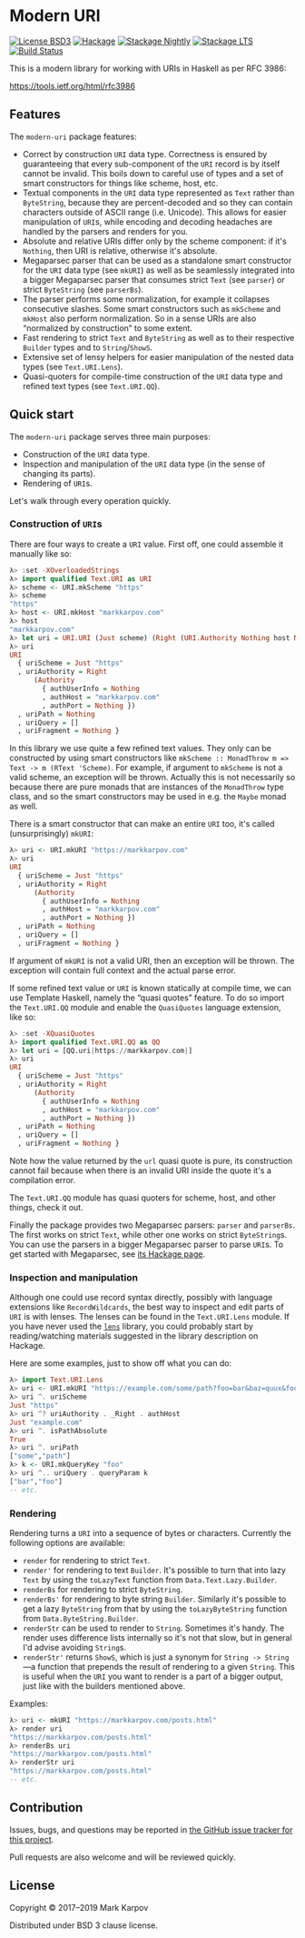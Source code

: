 # Modern URI

[![License BSD3](https://img.shields.io/badge/license-BSD3-brightgreen.svg)](http://opensource.org/licenses/BSD-3-Clause)
[![Hackage](https://img.shields.io/hackage/v/modern-uri.svg?style=flat)](https://hackage.haskell.org/package/modern-uri)
[![Stackage Nightly](http://stackage.org/package/modern-uri/badge/nightly)](http://stackage.org/nightly/package/modern-uri)
[![Stackage LTS](http://stackage.org/package/modern-uri/badge/lts)](http://stackage.org/lts/package/modern-uri)
[![Build Status](https://travis-ci.org/mrkkrp/modern-uri.svg?branch=master)](https://travis-ci.org/mrkkrp/modern-uri)

This is a modern library for working with URIs in Haskell as per RFC 3986:

https://tools.ietf.org/html/rfc3986

## Features

The `modern-uri` package features:

* Correct by construction `URI` data type. Correctness is ensured by
  guaranteeing that every sub-component of the `URI` record is by itself
  cannot be invalid. This boils down to careful use of types and a set of
  smart constructors for things like scheme, host, etc.
* Textual components in the `URI` data type represented as `Text` rather
  than `ByteString`, because they are percent-decoded and so they can
  contain characters outside of ASCII range (i.e. Unicode). This allows for
  easier manipulation of `URI`s, while encoding and decoding headaches are
  handled by the parsers and renders for you.
* Absolute and relative URIs differ only by the scheme component: if it's
  `Nothing`, then URI is relative, otherwise it's absolute.
* Megaparsec parser that can be used as a standalone smart constructor for
  the `URI` data type (see `mkURI`) as well as be seamlessly integrated into
  a bigger Megaparsec parser that consumes strict `Text` (see `parser`) or
  strict `ByteString` (see `parserBs`).
* The parser performs some normalization, for example it collapses
  consecutive slashes. Some smart constructors such as `mkScheme` and
  `mkHost` also perform normalization. So in a sense URIs are also
  “normalized by construction” to some extent.
* Fast rendering to strict `Text` and `ByteString` as well as to their
  respective `Builder` types and to `String`/`ShowS`.
* Extensive set of lensy helpers for easier manipulation of the nested data
  types (see `Text.URI.Lens`).
* Quasi-quoters for compile-time construction of the `URI` data type and
  refined text types (see `Text.URI.QQ`).

## Quick start

The `modern-uri` package serves three main purposes:

* Construction of the `URI` data type.
* Inspection and manipulation of the `URI` data type (in the sense of
  changing its parts).
* Rendering of `URI`s.

Let's walk through every operation quickly.

### Construction of `URI`s

There are four ways to create a `URI` value. First off, one could assemble
it manually like so:

```haskell
λ> :set -XOverloadedStrings
λ> import qualified Text.URI as URI
λ> scheme <- URI.mkScheme "https"
λ> scheme
"https"
λ> host <- URI.mkHost "markkarpov.com"
λ> host
"markkarpov.com"
λ> let uri = URI.URI (Just scheme) (Right (URI.Authority Nothing host Nothing)) Nothing [] Nothing
λ> uri
URI
  { uriScheme = Just "https"
  , uriAuthority = Right
      (Authority
        { authUserInfo = Nothing
        , authHost = "markkarpov.com"
        , authPort = Nothing })
  , uriPath = Nothing
  , uriQuery = []
  , uriFragment = Nothing }
```

In this library we use quite a few refined text values. They only can be
constructed by using smart constructors like `mkScheme :: MonadThrow m =>
Text -> m (RText 'Scheme)`. For example, if argument to `mkScheme` is not a
valid scheme, an exception will be thrown. Actually this is not necessarily
so because there are pure monads that are instances of the `MonadThrow` type
class, and so the smart constructors may be used in e.g. the `Maybe` monad
as well.

There is a smart constructor that can make an entire `URI` too, it's called
(unsurprisingly) `mkURI`:

```haskell
λ> uri <- URI.mkURI "https://markkarpov.com"
λ> uri
URI
  { uriScheme = Just "https"
  , uriAuthority = Right
      (Authority
        { authUserInfo = Nothing
        , authHost = "markkarpov.com"
        , authPort = Nothing })
  , uriPath = Nothing
  , uriQuery = []
  , uriFragment = Nothing }
```

If argument of `mkURI` is not a valid URI, then an exception will be thrown.
The exception will contain full context and the actual parse error.

If some refined text value or `URI` is known statically at compile time, we
can use Template Haskell, namely the “quasi quotes” feature. To do so import
the `Text.URI.QQ` module and enable the `QuasiQuotes` language extension,
like so:

```haskell
λ> :set -XQuasiQuotes
λ> import qualified Text.URI.QQ as QQ
λ> let uri = [QQ.uri|https://markkarpov.com|]
λ> uri
URI
  { uriScheme = Just "https"
  , uriAuthority = Right
      (Authority
        { authUserInfo = Nothing
        , authHost = "markkarpov.com"
        , authPort = Nothing })
  , uriPath = Nothing
  , uriQuery = []
  , uriFragment = Nothing }
```

Note how the value returned by the `url` quasi quote is pure, its
construction cannot fail because when there is an invalid URI inside the
quote it's a compilation error.

The `Text.URI.QQ` module has quasi quoters for scheme, host, and other
things, check it out.

Finally the package provides two Megaparsec parsers: `parser` and
`parserBs`. The first works on strict `Text`, while other one works on
strict `ByteString`s. You can use the parsers in a bigger Megaparsec parser
to parse `URI`s. To get started with Megaparsec, see [its Hackage
page](https://hackage.haskell.org/package/megaparsec).

### Inspection and manipulation

Although one could use record syntax directly, possibly with language
extensions like `RecordWildcards`, the best way to inspect and edit parts of
`URI` is with lenses. The lenses can be found in the `Text.URI.Lens` module.
If you have never used the
[`lens`](https://hackage.haskell.org/package/lens) library, you could
probably start by reading/watching materials suggested in the library
description on Hackage.

Here are some examples, just to show off what you can do:

```haskell
λ> import Text.URI.Lens
λ> uri <- URI.mkURI "https://example.com/some/path?foo=bar&baz=quux&foo=foo"
λ> uri ^. uriScheme
Just "https"
λ> uri ^? uriAuthority . _Right . authHost
Just "example.com"
λ> uri ^. isPathAbsolute
True
λ> uri ^. uriPath
["some","path"]
λ> k <- URI.mkQueryKey "foo"
λ> uri ^.. uriQuery . queryParam k
["bar","foo"]
-- etc.
```

### Rendering

Rendering turns a `URI` into a sequence of bytes or characters. Currently
the following options are available:

* `render` for rendering to strict `Text`.
* `render'` for rendering to text `Builder`. It's possible to turn that into
  lazy `Text` by using the `toLazyText` function from
  `Data.Text.Lazy.Builder`.
* `renderBs` for rendering to strict `ByteString`.
* `renderBs'` for rendering to byte string `Builder`. Similarly it's
  possible to get a lazy `ByteString` from that by using the
  `toLazyByteString` function from `Data.ByteString.Builder`.
* `renderStr` can be used to render to `String`. Sometimes it's handy. The
  render uses difference lists internally so it's not that slow, but in
  general I'd advise avoiding `String`s.
* `renderStr'` returns `ShowS`, which is just a synonym for `String ->
  String`—a function that prepends the result of rendering to a given
  `String`. This is useful when the `URI` you want to render is a part of a
  bigger output, just like with the builders mentioned above.

Examples:

```haskell
λ> uri <- mkURI "https://markkarpov.com/posts.html"
λ> render uri
"https://markkarpov.com/posts.html"
λ> renderBs uri
"https://markkarpov.com/posts.html"
λ> renderStr uri
"https://markkarpov.com/posts.html"
-- etc.
```

## Contribution

Issues, bugs, and questions may be reported in [the GitHub issue tracker for
this project](https://github.com/mrkkrp/modern-uri/issues).

Pull requests are also welcome and will be reviewed quickly.

## License

Copyright © 2017–2019 Mark Karpov

Distributed under BSD 3 clause license.

